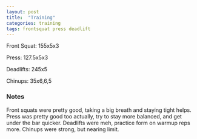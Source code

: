 ```yaml
---
layout: post
title:  "Training"
categories: training
tags: frontsquat press deadlift
---
```


Front Squat:    155x5x3

Press:          127.5x5x3

Deadlifts:      245x5

Chinups:        35x6,6,5

### Notes

Front squats were pretty good, taking a big breath and staying tight helps.
Press was pretty good too actually, try to stay more balanced, and get under
the bar quicker. Deadlifts were meh, practice form on warmup reps more. Chinups
were strong, but nearing limit.

